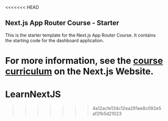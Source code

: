 <<<<<<< HEAD
## Next.js App Router Course - Starter

This is the starter template for the Next.js App Router Course. It contains the starting code for the dashboard application.

For more information, see the [course curriculum](https://nextjs.org/learn) on the Next.js Website.
=======
# LearnNextJS
>>>>>>> 4a12acfe134c12ea291ee8c092e5af2fb5d21023
